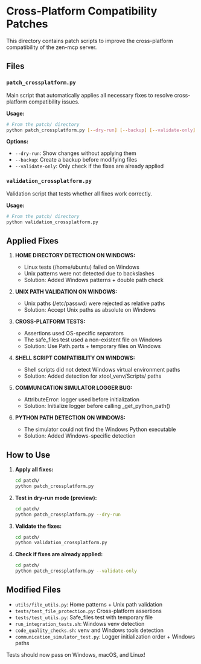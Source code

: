 # Cross-Platform Compatibility Patches

This directory contains patch scripts to improve the cross-platform compatibility of the zen-mcp server.

## Files

### `patch_crossplatform.py`
Main script that automatically applies all necessary fixes to resolve cross-platform compatibility issues.

**Usage:**
```bash
# From the patch/ directory
python patch_crossplatform.py [--dry-run] [--backup] [--validate-only]
```

**Options:**
- `--dry-run`: Show changes without applying them
- `--backup`: Create a backup before modifying files
- `--validate-only`: Only check if the fixes are already applied

### `validation_crossplatform.py`
Validation script that tests whether all fixes work correctly.

**Usage:**
```bash
# From the patch/ directory
python validation_crossplatform.py
```

## Applied Fixes

1. **HOME DIRECTORY DETECTION ON WINDOWS:**
   - Linux tests (/home/ubuntu) failed on Windows
   - Unix patterns were not detected due to backslashes
   - Solution: Added Windows patterns + double path check

2. **UNIX PATH VALIDATION ON WINDOWS:**
   - Unix paths (/etc/passwd) were rejected as relative paths
   - Solution: Accept Unix paths as absolute on Windows

3. **CROSS-PLATFORM TESTS:**
   - Assertions used OS-specific separators
   - The safe_files test used a non-existent file on Windows
   - Solution: Use Path.parts + temporary files on Windows

4. **SHELL SCRIPT COMPATIBILITY ON WINDOWS:**
   - Shell scripts did not detect Windows virtual environment paths
   - Solution: Added detection for xtool_venv/Scripts/ paths

5. **COMMUNICATION SIMULATOR LOGGER BUG:**
   - AttributeError: logger used before initialization
   - Solution: Initialize logger before calling _get_python_path()

6. **PYTHON PATH DETECTION ON WINDOWS:**
   - The simulator could not find the Windows Python executable
   - Solution: Added Windows-specific detection

## How to Use

1. **Apply all fixes:**
   ```bash
   cd patch/
   python patch_crossplatform.py
   ```

2. **Test in dry-run mode (preview):**
   ```bash
   cd patch/
   python patch_crossplatform.py --dry-run
   ```

3. **Validate the fixes:**
   ```bash
   cd patch/
   python validation_crossplatform.py
   ```

4. **Check if fixes are already applied:**
   ```bash
   cd patch/
   python patch_crossplatform.py --validate-only
   ```

## Modified Files

- `utils/file_utils.py`: Home patterns + Unix path validation
- `tests/test_file_protection.py`: Cross-platform assertions
- `tests/test_utils.py`: Safe_files test with temporary file
- `run_integration_tests.sh`: Windows venv detection
- `code_quality_checks.sh`: venv and Windows tools detection
- `communication_simulator_test.py`: Logger initialization order + Windows paths

Tests should now pass on Windows, macOS, and Linux!
